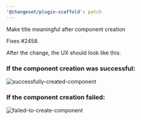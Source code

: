 ```yaml
---
'@changeset/plugin-scaffold': patch
---
```


Make title meaningful after component creation

Fixes #2458.

After the change, the UX should look like this:

### If the component creation was successful:

![successfully-created-component](https://user-images.githubusercontent.com/33940798/94339294-8bd1e000-0016-11eb-885b-7936fcc23b63.gif)

### If the component creation failed:

![failed-to-create-component](https://user-images.githubusercontent.com/33940798/94339296-90969400-0016-11eb-9a74-ce16b3dd8d88.gif)
